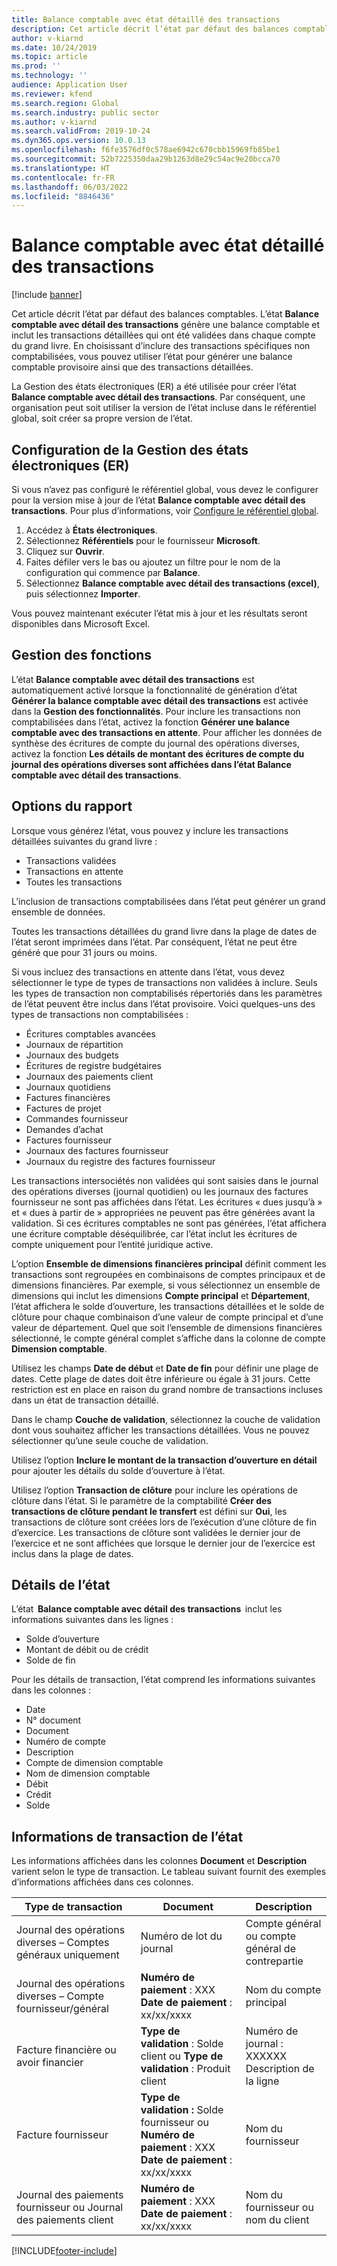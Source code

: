 ```yaml
---
title: Balance comptable avec état détaillé des transactions
description: Cet article décrit l’état par défaut des balances comptables. Elle décrit également les blocs élémentaires associés à cet état et comment il est possible de modifier l’état pour l’adapter à vos exigences métier.
author: v-kiarnd
ms.date: 10/24/2019
ms.topic: article
ms.prod: ''
ms.technology: ''
audience: Application User
ms.reviewer: kfend
ms.search.region: Global
ms.search.industry: public sector
ms.author: v-kiarnd
ms.search.validFrom: 2019-10-24
ms.dyn365.ops.version: 10.0.13
ms.openlocfilehash: f6fe3576df0c578ae6942c670cbb15969fb85be1
ms.sourcegitcommit: 52b7225350daa29b1263d8e29c54ac9e20bcca70
ms.translationtype: HT
ms.contentlocale: fr-FR
ms.lasthandoff: 06/03/2022
ms.locfileid: "8846436"
---
```

# <a name="trial-balance-with-transactional-detail-report"></a>Balance comptable avec état détaillé des transactions

[!include [banner](../includes/banner.md)]

Cet article décrit l’état par défaut des balances comptables. L’état **Balance comptable avec détail des transactions** génère une balance comptable et inclut les transactions détaillées qui ont été validées dans chaque compte du grand livre. En choisissant d’inclure des transactions spécifiques non comptabilisées, vous pouvez utiliser l’état pour générer une balance comptable provisoire ainsi que des transactions détaillées.

La Gestion des états électroniques (ER) a été utilisée pour créer l’état **Balance comptable avec détail des transactions**. Par conséquent, une organisation peut soit utiliser la version de l’état incluse dans le référentiel global, soit créer sa propre version de l’état.

## <a name="er-setup"></a>Configuration de la Gestion des états électroniques (ER)

Si vous n’avez pas configuré le référentiel global, vous devez le configurer pour la version mise à jour de l’état **Balance comptable avec détail des transactions**. Pour plus d’informations, voir [Configure le référentiel global](../../fin-ops-core/dev-itpro/analytics/er-download-configurations-global-repo.md).

1. Accédez à **États électroniques**.
2. Sélectionnez **Référentiels** pour le fournisseur **Microsoft**.
3. Cliquez sur **Ouvrir**.
4. Faites défiler vers le bas ou ajoutez un filtre pour le nom de la configuration qui commence par **Balance**.
5. Sélectionnez **Balance comptable avec détail des transactions (excel)**, puis sélectionnez **Importer**. 

Vous pouvez maintenant exécuter l’état mis à jour et les résultats seront disponibles dans Microsoft Excel.

## <a name="feature-management"></a>Gestion des fonctions

L’état **Balance comptable avec détail des transactions** est automatiquement activé lorsque la fonctionnalité de génération d’état **Générer la balance comptable avec détail des transactions** est activée dans la **Gestion des fonctionnalités**. Pour inclure les transactions non comptabilisées dans l’état, activez la fonction **Générer une balance comptable avec des transactions en attente**. Pour afficher les données de synthèse des écritures de compte du journal des opérations diverses, activez la fonction **Les détails de montant des écritures de compte du journal des opérations diverses sont affichées dans l’état Balance comptable avec détail des transactions**.

## <a name="report-options"></a>Options du rapport

Lorsque vous générez l’état, vous pouvez y inclure les transactions détaillées suivantes du grand livre :

- Transactions validées
- Transactions en attente
- Toutes les transactions

L’inclusion de transactions comptabilisées dans l’état peut générer un grand ensemble de données.

Toutes les transactions détaillées du grand livre dans la plage de dates de l’état seront imprimées dans l’état. Par conséquent, l’état ne peut être généré que pour 31 jours ou moins.

Si vous incluez des transactions en attente dans l’état, vous devez sélectionner le type de types de transactions non validées à inclure. Seuls les types de transaction non comptabilisés répertoriés dans les paramètres de l’état peuvent être inclus dans l’état provisoire. Voici quelques-uns des types de transactions non comptabilisées :

- Écritures comptables avancées
- Journaux de répartition
- Journaux des budgets
- Écritures de registre budgétaires
- Journaux des paiements client
- Journaux quotidiens
- Factures financières
- Factures de projet
- Commandes fournisseur
- Demandes d’achat
- Factures fournisseur
- Journaux des factures fournisseur
- Journaux du registre des factures fournisseur

Les transactions intersociétés non validées qui sont saisies dans le journal des opérations diverses (journal quotidien) ou les journaux des factures fournisseur ne sont pas affichées dans l’état. Les écritures « dues jusqu’à » et « dues à partir de » appropriées ne peuvent pas être générées avant la validation. Si ces écritures comptables ne sont pas générées, l’état affichera une écriture comptable déséquilibrée, car l’état inclut les écritures de compte uniquement pour l’entité juridique active.

L’option **Ensemble de dimensions financières principal** définit comment les transactions sont regroupées en combinaisons de comptes principaux et de dimensions financières. Par exemple, si vous sélectionnez un ensemble de dimensions qui inclut les dimensions **Compte principal** et **Département**, l’état affichera le solde d’ouverture, les transactions détaillées et le solde de clôture pour chaque combinaison d’une valeur de compte principal et d’une valeur de département. Quel que soit l’ensemble de dimensions financières sélectionné, le compte général complet s’affiche dans la colonne de compte **Dimension comptable**.

Utilisez les champs **Date de début** et **Date de fin** pour définir une plage de dates. Cette plage de dates doit être inférieure ou égale à 31 jours. Cette restriction est en place en raison du grand nombre de transactions incluses dans un état de transaction détaillé.

Dans le champ **Couche de validation**, sélectionnez la couche de validation dont vous souhaitez afficher les transactions détaillées. Vous ne pouvez sélectionner qu’une seule couche de validation.

Utilisez l’option **Inclure le montant de la transaction d’ouverture en détail** pour ajouter les détails du solde d’ouverture à l’état.

Utilisez l’option **Transaction de clôture** pour inclure les opérations de clôture dans l’état. Si le paramètre de la comptabilité **Créer des transactions de clôture pendant le transfert** est défini sur **Oui**, les transactions de clôture sont créées lors de l’exécution d’une clôture de fin d’exercice. Les transactions de clôture sont validées le dernier jour de l’exercice et ne sont affichées que lorsque le dernier jour de l’exercice est inclus dans la plage de dates.

## <a name="report-details"></a>Détails de l’état

L’état  **Balance comptable avec détail des transactions**  inclut les informations suivantes dans les lignes :

- Solde d’ouverture
- Montant de débit ou de crédit
- Solde de fin

Pour les détails de transaction, l’état comprend les informations suivantes dans les colonnes :

- Date
- N° document
- Document
- Numéro de compte
- Description
- Compte de dimension comptable
- Nom de dimension comptable
- Débit
- Crédit
- Solde

## <a name="transaction-information-on-the-report"></a>Informations de transaction de l’état

Les informations affichées dans les colonnes **Document** et **Description** varient selon le type de transaction. Le tableau suivant fournit des exemples d’informations affichées dans ces colonnes.

| Type de transaction | Document | Description |
|------------------|----------|-------------|
| Journal des opérations diverses – Comptes généraux uniquement | Numéro de lot du journal | Compte général ou compte général de contrepartie |
| Journal des opérations diverses – Compte fournisseur/général | **Numéro de paiement** : XXX **Date de paiement** : xx/xx/xxxx | Nom du compte principal |
| Facture financière ou avoir financier | **Type de validation** : Solde client ou **Type de validation** : Produit client | Numéro de journal : XXXXXX Description de la ligne |
| Facture fournisseur | **Type de validation :** Solde fournisseur ou **Numéro de paiement** : XXX **Date de paiement** : xx/xx/xxxx | Nom du fournisseur |
| Journal des paiements fournisseur ou Journal des paiements client | **Numéro de paiement** : XXX **Date de paiement** : xx/xx/xxxx | Nom du fournisseur ou nom du client |

[!INCLUDE[footer-include](../../includes/footer-banner.md)]
